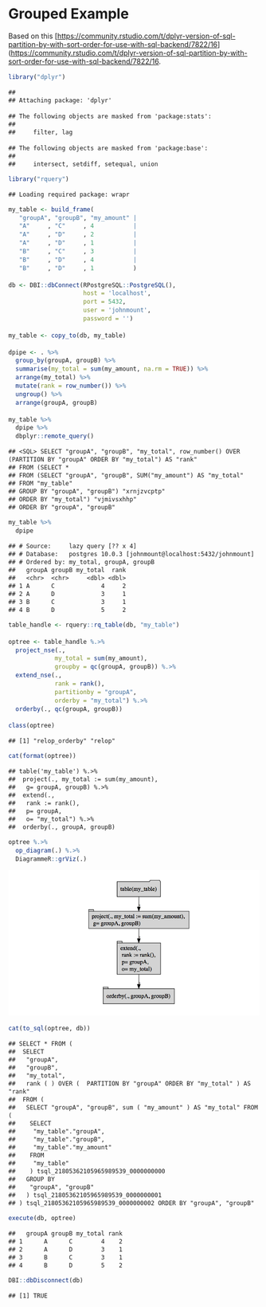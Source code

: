 Grouped Example
================

Based on this \[<https://community.rstudio.com/t/dplyr-version-of-sql-partition-by-with-sort-order-for-use-with-sql-backend/7822/16>\](<https://community.rstudio.com/t/dplyr-version-of-sql-partition-by-with-sort-order-for-use-with-sql-backend/7822/16>.

``` r
library("dplyr")
```

    ## 
    ## Attaching package: 'dplyr'

    ## The following objects are masked from 'package:stats':
    ## 
    ##     filter, lag

    ## The following objects are masked from 'package:base':
    ## 
    ##     intersect, setdiff, setequal, union

``` r
library("rquery")
```

    ## Loading required package: wrapr

``` r
my_table <- build_frame(
   "groupA", "groupB", "my_amount" |
   "A"     , "C"     , 4           |
   "A"     , "D"     , 2           |
   "A"     , "D"     , 1           |
   "B"     , "C"     , 3           |
   "B"     , "D"     , 4           |
   "B"     , "D"     , 1           )

db <- DBI::dbConnect(RPostgreSQL::PostgreSQL(),
                     host = 'localhost',
                     port = 5432,
                     user = 'johnmount',
                     password = '')

my_table <- copy_to(db, my_table)

dpipe <- . %>%
  group_by(groupA, groupB) %>%
  summarise(my_total = sum(my_amount, na.rm = TRUE)) %>%
  arrange(my_total) %>%
  mutate(rank = row_number()) %>%
  ungroup() %>%
  arrange(groupA, groupB)

my_table %>% 
  dpipe %>% 
  dbplyr::remote_query()
```

    ## <SQL> SELECT "groupA", "groupB", "my_total", row_number() OVER (PARTITION BY "groupA" ORDER BY "my_total") AS "rank"
    ## FROM (SELECT *
    ## FROM (SELECT "groupA", "groupB", SUM("my_amount") AS "my_total"
    ## FROM "my_table"
    ## GROUP BY "groupA", "groupB") "xrnjzvcptp"
    ## ORDER BY "my_total") "vjmivsxhhp"
    ## ORDER BY "groupA", "groupB"

``` r
my_table %>% 
  dpipe 
```

    ## # Source:     lazy query [?? x 4]
    ## # Database:   postgres 10.0.3 [johnmount@localhost:5432/johnmount]
    ## # Ordered by: my_total, groupA, groupB
    ##   groupA groupB my_total  rank
    ##   <chr>  <chr>     <dbl> <dbl>
    ## 1 A      C             4     2
    ## 2 A      D             3     1
    ## 3 B      C             3     1
    ## 4 B      D             5     2

``` r
table_handle <- rquery::rq_table(db, "my_table")

optree <- table_handle %.>%
  project_nse(., 
             my_total = sum(my_amount),
             groupby = qc(groupA, groupB)) %.>%
  extend_nse(.,
             rank = rank(),
             partitionby = "groupA",
             orderby = "my_total") %.>%
  orderby(., qc(groupA, groupB))

class(optree)
```

    ## [1] "relop_orderby" "relop"

``` r
cat(format(optree))
```

    ## table('my_table') %.>%
    ##  project(., my_total := sum(my_amount),
    ##   g= groupA, groupB) %.>%
    ##  extend(.,
    ##   rank := rank(),
    ##   p= groupA,
    ##   o= "my_total") %.>%
    ##  orderby(., groupA, groupB)

``` r
optree %.>% 
  op_diagram(.) %.>% 
  DiagrammeR::grViz(.)
```

![](GExample_files/figure-markdown_github/unnamed-chunk-1-1.png)

``` r
cat(to_sql(optree, db))
```

    ## SELECT * FROM (
    ##  SELECT
    ##   "groupA",
    ##   "groupB",
    ##   "my_total",
    ##   rank ( ) OVER (  PARTITION BY "groupA" ORDER BY "my_total" ) AS "rank"
    ##  FROM (
    ##   SELECT "groupA", "groupB", sum ( "my_amount" ) AS "my_total" FROM (
    ##    SELECT
    ##     "my_table"."groupA",
    ##     "my_table"."groupB",
    ##     "my_table"."my_amount"
    ##    FROM
    ##     "my_table"
    ##    ) tsql_21805362105965989539_0000000000
    ##   GROUP BY
    ##    "groupA", "groupB"
    ##   ) tsql_21805362105965989539_0000000001
    ## ) tsql_21805362105965989539_0000000002 ORDER BY "groupA", "groupB"

``` r
execute(db, optree)
```

    ##   groupA groupB my_total rank
    ## 1      A      C        4    2
    ## 2      A      D        3    1
    ## 3      B      C        3    1
    ## 4      B      D        5    2

``` r
DBI::dbDisconnect(db)
```

    ## [1] TRUE
